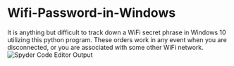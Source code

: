 # Wifi-Password-in-Windows
It is anything but difficult to track down a WiFi secret phrase in Windows 10 utilizing this python program. These orders work in any event when you are disconnected, or you are associated with some other WiFi network.
![Spyder Code Editor Output](images/Output)
